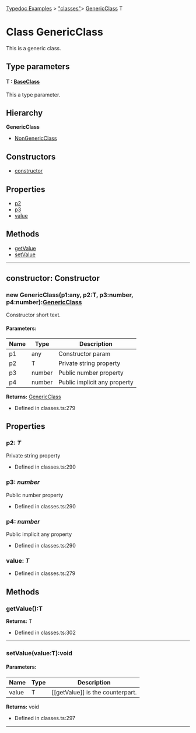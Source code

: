 [Typedoc Examples](../index.md) >  ["classes"](../modules/_classes_.md)>  [GenericClass](../classes/_classes_.genericclass.md)
T
# Class GenericClass


<p>This is a generic class.</p>






  
 ## Type parameters

#### T :  [BaseClass](../classes/_classes_.baseclass.md)

<p>This a type parameter.</p>








## Hierarchy
**GenericClass**

* [NonGenericClass](../classes/_classes_.nongenericclass.md)








## Constructors
* [constructor](../classes/_classes_.genericclass.md#constructor)

## Properties
* [p2](../classes/_classes_.genericclass.md#p2)
* [p3](../classes/_classes_.genericclass.md#p3)
* [value](../classes/_classes_.genericclass.md#value)

## Methods
* [getValue](../classes/_classes_.genericclass.md#getvalue)
* [setValue](../classes/_classes_.genericclass.md#setvalue)

---




<a id="constructor"></a>
## constructor: Constructor

### new GenericClass(p1:any, p2:T, p3:number, p4:number):[GenericClass](../classes/_classes_.genericclass.md)



<p>Constructor short text.</p>







#### Parameters:
| Name  | Type                | Description  |
| ------ | ------------------- | ------------ |
| p1  | any | Constructor param |
| p2  | T | Private string property |
| p3  | number | Public number property |
| p4  | number | Public implicit any property |









**Returns:** [GenericClass](../classes/_classes_.genericclass.md)







* Defined in classes.ts:279












## Properties

<a id="p2"></a>

### **p2**:  *T* 


<p>Private string property</p>










* Defined in classes.ts:290






<a id="p3"></a>

### **p3**:  *number* 


<p>Public number property</p>










* Defined in classes.ts:290






<a id="p4"></a>

### **p4**:  *number* 


<p>Public implicit any property</p>










* Defined in classes.ts:290






<a id="value"></a>

### **value**:  *T* 







* Defined in classes.ts:279








## Methods

<a id="getvalue"></a>
### getValue():T








**Returns:** T







* Defined in classes.ts:302









---

<a id="setvalue"></a>
### setValue(value:T):void










#### Parameters:
| Name  | Type                | Description  |
| ------ | ------------------- | ------------ |
| value  | T | [[getValue]] is the counterpart. |






**Returns:** void







* Defined in classes.ts:297









---



